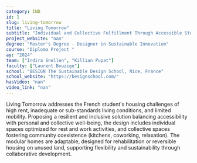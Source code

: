```yaml
---
category: IND
id: 1
slug: living-tomorrow
title: "Living Tomorrow"
subtitle: "Individual and Collective Fulfillment Through Accessible Student Housing"
project_website: "nan"
degree: "Master's Degree - Designer in Sustainable Innovation"
course: "Diploma Project "
ay: "2024"
team: ["Indira Snellen", "Killian Pupat"]
faculty: ["Laurent Bouzige"]
school: "BESIGN The Sustainable Design School, Nice, France"
school_website: "https://besignschool.com/"
hasVideo: "nan"
video_link: "nan"
---
```


Living Tomorrow addresses the French student's housing challenges of high rent, inadequate or sub-standards living conditions, and limited mobility. Proposing a resilient and inclusive solution balancing accessibility with personal and collective well-being, the design includes individual spaces optimized for rest and work activities, and collective spaces fostering community coexistence (kitchens, coworking, relaxation). The modular homes are adaptable, designed for rehabilitation or reversible housing on unused land, supporting flexibility and sustainability through collaborative development.
